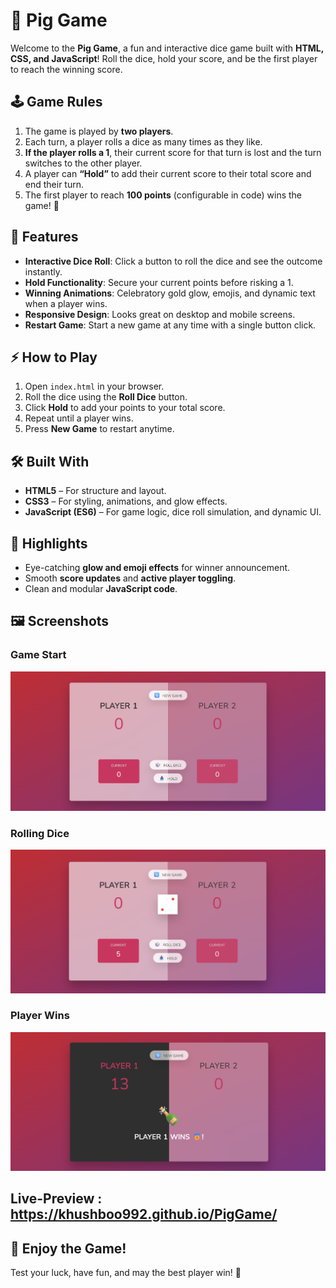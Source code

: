 
# 🎲 Pig Game

Welcome to the **Pig Game**, a fun and interactive dice game built with **HTML, CSS, and JavaScript**! Roll the dice, hold your score, and be the first player to reach the winning score.



## 🕹️ Game Rules

1. The game is played by **two players**.
2. Each turn, a player rolls a dice as many times as they like.
3. **If the player rolls a 1**, their current score for that turn is lost and the turn switches to the other player.
4. A player can **“Hold”** to add their current score to their total score and end their turn.
5. The first player to reach **100 points** (configurable in code) wins the game! 🎉



## 🎨 Features

* **Interactive Dice Roll**: Click a button to roll the dice and see the outcome instantly.
* **Hold Functionality**: Secure your current points before risking a 1.
* **Winning Animations**: Celebratory gold glow, emojis, and dynamic text when a player wins.
* **Responsive Design**: Looks great on desktop and mobile screens.
* **Restart Game**: Start a new game at any time with a single button click.



## ⚡ How to Play

1. Open `index.html` in your browser.
2. Roll the dice using the **Roll Dice** button.
3. Click **Hold** to add your points to your total score.
4. Repeat until a player wins.
5. Press **New Game** to restart anytime.



## 🛠️ Built With

* **HTML5** – For structure and layout.
* **CSS3** – For styling, animations, and glow effects.
* **JavaScript (ES6)** – For game logic, dice roll simulation, and dynamic UI.



## 🌟 Highlights

* Eye-catching **glow and emoji effects** for winner announcement.
* Smooth **score updates** and **active player toggling**.
* Clean and modular **JavaScript code**.
  


## 🖼️ Screenshots

### Game Start
![Game Start](GameStart.png)  

### Rolling Dice
![Rolling Dice](Roll.png)  

### Player Wins
![Winner Display](Win.png)  



## Live-Preview : https://khushboo992.github.io/PigGame/



## 🎉 Enjoy the Game!

Test your luck, have fun, and may the best player win! 🥇
